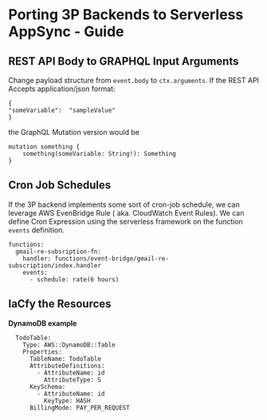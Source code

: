 # Porting 3P Backends to Serverless AppSync - Guide

## REST API Body to GRAPHQL Input Arguments

Change payload structure from `event.body` to `ctx.arguments`. If the REST API Accepts application/json format:

```
{
"someVariable":  "sampleValue"
}
```

the GraphQL Mutation version would be

```
mutation something {
	something(someVariable: String!): Something
}
```

## Cron Job Schedules

If the 3P backend implements some sort of cron-job schedule, we can leverage AWS EvenBridge Rule ( aka. CloudWatch Event Rules). We can define Cron Expression using the serverless framework on the function `events` definition.

```
functions:
  gmail-re-subsription-fn:
    handler: functions/event-bridge/gmail-re-subscription/index.handler
    events:
      - schedule: rate(6 hours)
```

## IaCfy the Resources

**DynamoDB example**

```
  TodoTable:
    Type: AWS::DynamoDB::Table
    Properties:
      TableName: TodoTable
      AttributeDefinitions:
        - AttributeName: id
          AttributeType: S
      KeySchema:
        - AttributeName: id
          KeyType: HASH
      BillingMode: PAY_PER_REQUEST
```
